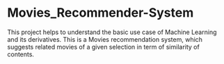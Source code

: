 # Movies_Recommender-System
This project helps to understand the basic use case of Machine Learning and its derivatives. This is a Movies recommendation system, which suggests related movies of a given selection in term of similarity of contents.
